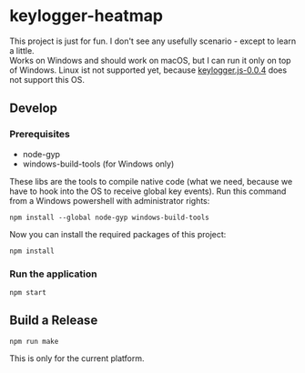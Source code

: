 # keylogger-heatmap

This project is just for fun. I don't see any usefully scenario - except to learn a little.  
Works on Windows and should work on macOS, but I can run it only on top of Windows.
Linux ist not supported yet, because [keylogger.js-0.0.4](https://www.npmjs.com/package/keylogger.js) does not support this OS.

## Develop

### Prerequisites

- node-gyp
- windows-build-tools (for Windows only)

These libs are the tools to compile native code (what we need, because we have to hook into the OS to receive global key events). 
Run this command from a Windows powershell with administrator rights:

    npm install --global node-gyp windows-build-tools

Now you can install the required packages of this project:

    npm install

### Run the application

    npm start

## Build a Release

    npm run make

This is only for the current platform.
